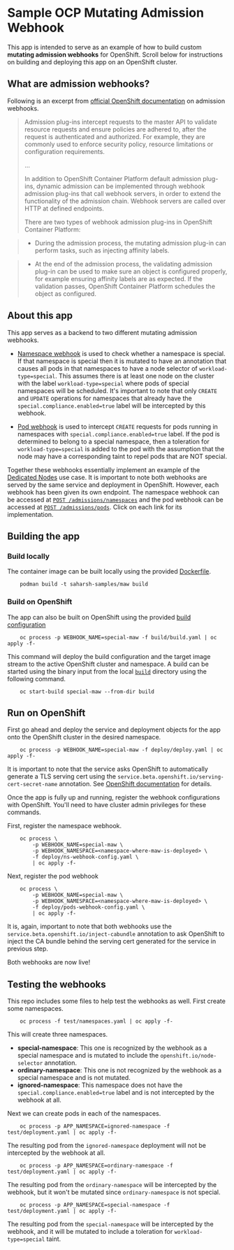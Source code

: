 # Sample OCP Mutating Admission Webhook

This app is intended to serve as an example of how to build custom **mutating admission webhooks** for OpenShift. Scroll below for instructions on building and deploying this app on an OpenShift cluster.

## What are admission webhooks?

Following is an excerpt from [official OpenShift documentation](https://docs.openshift.com/container-platform/4.7/architecture/admission-plug-ins.html) on admission webhooks.

> Admission plug-ins intercept requests to the master API to validate resource requests and ensure policies are adhered to, after the request is authenticated and authorized. For example, they are commonly used to enforce security policy, resource limitations or configuration requirements.
> 
> ...
>
> In addition to OpenShift Container Platform default admission plug-ins, dynamic admission can be implemented through webhook admission plug-ins that call webhook servers, in order to extend the functionality of the admission chain. Webhook servers are called over HTTP at defined endpoints.
>
> There are two types of webhook admission plug-ins in OpenShift Container Platform:

> - During the admission process, the mutating admission plug-in can perform tasks, such as injecting affinity labels.

> - At the end of the admission process, the validating admission plug-in can be used to make sure an object is configured properly, for example ensuring affinity labels are as expected. If the validation passes, OpenShift Container Platform schedules the object as configured.

## About this app

This app serves as a backend to two different mutating admission webhooks.

- [Namespace webhook](deploy/ns-webhook-config.yaml) is used to check whether a namespace is special. If that namespace is special then it is mutated to have an annotation that causes all pods in that namespaces to have a node selector of `workload-type=special`. This assumes there is at least one node on the cluster with the label `workload-type=special` where pods of special namespaces will be scheduled. It's important to note that only `CREATE` and `UPDATE` operations for namespaces that already have the `special.compliance.enabled=true` label will be intercepted by this webhook.

- [Pod webhook](deploy/pods-webhook-config.yaml) is used to intercept `CREATE` requests for pods running in namespaces with `special.compliance.enabled=true` label. If the pod is determined to belong to a special namespace, then a toleration for `workload-type=special` is added to the pod with the assumption that the node may have a corresponding taint to repel pods that are NOT special.

Together these webhooks essentially implement an example of the [Dedicated Nodes](https://kubernetes.io/docs/concepts/scheduling-eviction/taint-and-toleration/#example-use-cases) use case. It is important to note both webhooks are served by the same service and deployment in OpenShift. However, each webhook has been given its own endpoint. The namespace webhook can be accessed at [`POST /admissions/namespaces`](build/src/routes/mutate-namespaces.go) and the pod webhook can be accessed at [`POST /admissions/pods`](build/src/routes/mutate-pods.go). Click on each link for its implementation.

## Building the app

### Build locally

The container image can be built locally using the provided [Dockerfile](build/Dockerfile).

        podman build -t saharsh-samples/maw build

### Build on OpenShift

The app can also be built on OpenShift using the provided [build configuration](build/build.yaml)

        oc process -p WEBHOOK_NAME=special-maw -f build/build.yaml | oc apply -f-
        
This command will deploy the build configuration and the target image stream to the active OpenShift cluster and namespace. A build can be started using the binary input from the local [`build`](build) directory using the following command.

        oc start-build special-maw --from-dir build

## Run on OpenShift

First go ahead and deploy the service and deployment objects for the app onto the OpenShift cluster in the desired namespace.

        oc process -p WEBHOOK_NAME=special-maw -f deploy/deploy.yaml | oc apply -f-

It is important to note that the service asks OpenShift to automatically generate a TLS serving cert using the `service.beta.openshift.io/serving-cert-secret-name` annotation. See [OpenShift documentation](https://docs.openshift.com/container-platform/4.7/security/certificates/service-serving-certificate.html) for details.

Once the app is fully up and running, register the webhook configurations with OpenShift. You'll need to have cluster admin privileges for these commands.

First, register the namespace webhook.

        oc process \
            -p WEBHOOK_NAME=special-maw \
            -p WEBHOOK_NAMESPACE=<namespace-where-maw-is-deployed> \
            -f deploy/ns-webhook-config.yaml \
            | oc apply -f-

Next, register the pod webhook

        oc process \
            -p WEBHOOK_NAME=special-maw \
            -p WEBHOOK_NAMESPACE=<namespace-where-maw-is-deployed> \
            -f deploy/pods-webhook-config.yaml \
            | oc apply -f-

It is, again, important to note that both webhooks use the `service.beta.openshift.io/inject-cabundle` annotation to ask OpenShift to inject the CA bundle behind the serving cert generated for the service in previous step.

Both webhooks are now live!

## Testing the webhooks

This repo includes some files to help test the webhooks as well. First create some namespaces.

        oc process -f test/namespaces.yaml | oc apply -f-

This will create three namespaces.

- **special-namespace**: This one is recognized by the webhook as a special namespace and is mutated to include the `openshift.io/node-selector` annotation.
- **ordinary-namespace**: This one is not recognized by the webhook as a special namespace and is not mutated.
- **ignored-namespace**: This namespace does not have the `special.compliance.enabled=true` label and is not intercepted by the webhook at all.

Next we can create pods in each of the namespaces.

        oc process -p APP_NAMESPACE=ignored-namespace -f test/deployment.yaml | oc apply -f-

The resulting pod from the `ignored-namespace` deployment will not be intercepted by the webhook at all.

        oc process -p APP_NAMESPACE=ordinary-namespace -f test/deployment.yaml | oc apply -f-

The resulting pod from the `ordinary-namespace` will be intercepted by the webhook, but it won't be mutated since `ordinary-namespace` is not special.

        oc process -p APP_NAMESPACE=special-namespace -f test/deployment.yaml | oc apply -f-

The resulting pod from the `special-namespace` will be intercepted by the webhook, and it will be mutated to include a toleration for `workload-type=special` taint.
